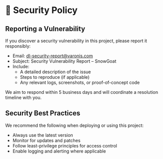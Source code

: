 # 🔐 Security Policy 

## Reporting a Vulnerability 

If you discover a security vulnerability in this project, please report it responsibly: 

- Email: dl-security-report@varonis.com
- Subject: Security Vulnerability Report – SnowGoat
- Include:
  - A detailed description of the issue
  - Steps to reproduce (if applicable)
  - Any relevant logs, screenshots, or proof-of-concept code 

We aim to respond within 5 business days and will coordinate a resolution timeline with you.

## Security Best Practices

We recommend the following when deploying or using this project:
* Always use the latest version
* Monitor for updates and patches
* Follow least-privilege principles for access control
* Enable logging and alerting where applicable 